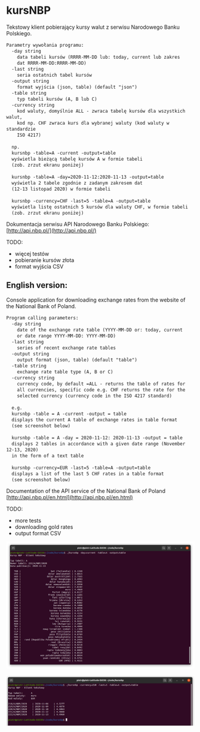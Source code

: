 # kursNBP
Tekstowy klient pobierający kursy walut z serwisu Narodowego Banku Polskiego.

    Parametry wywołania programu:
      -day string
        data tabeli kursów (RRRR-MM-DD lub: today, current lub zakres 
        dat RRRR-MM-DD:RRRR-MM-DD)
      -last string
        seria ostatnich tabel kursów
      -output string
        format wyjścia (json, table) (default "json")
      -table string
        typ tabeli kursów (A, B lub C)
      -currency string
        kod waluty, domyślnie ALL - zwraca tabelę kursów dla wszystkich walut, 
        kod np. CHF zwraca kurs dla wybranej waluty (kod waluty w standardzie 
        ISO 4217)

      np. 
      kursnbp -table=A -current -output=table
      wyświetla bieżącą tabelę kursów A w formie tabeli 
      (zob. zrzut ekranu poniżej)

      kursnbp -table=A -day=2020-11-12:2020-11-13 -output=table
      wyświetla 2 tabele zgodnie z zadanym zakresem dat 
      (12-13 listopad 2020) w formie tabeli

      kursnbp -currency=CHF -last=5 -table=A -output=table
      wyświetla listę ostatnich 5 kursów dla waluty CHF, w formie tabeli
      (zob. zrzut ekranu poniżej)

Dokumentacja serwisu API Narodowego Banku Polskiego: [http://api.nbp.pl/](http://api.nbp.pl/)

TODO:
  - więcej testów
  - pobieranie kursów złota
  - format wyjścia CSV


## English version:

Console application for downloading exchange rates from the website of the National Bank of Poland.

    Program calling parameters:
      -day string
        date of the exchange rate table (YYYY-MM-DD or: today, current 
        or date range YYYY-MM-DD: YYYY-MM-DD)
      -last string
        series of recent exchange rate tables
      -output string
        output format (json, table) (default "table")
      -table string
        exchange rate table type (A, B or C)
      -currency string
        currency code, by default =ALL - returns the table of rates for 
        all currencies, specific code e.g. CHF returns the rate for the 
        selected currency (currency code in the ISO 4217 standard)

      e.g.
      kursnbp -table = A -current -output = table
      displays the current A table of exchange rates in table format 
      (see screenshot below)

      kursnbp -table = A -day = 2020-11-12: 2020-11-13 -output = table
      displays 2 tables in accordance with a given date range (November 12-13, 2020) 
      in the form of a text table

      kursnbp -currency=EUR -last=5 -table=A -output=table
      displays a list of the last 5 CHF rates in a table format
      (see screenshot below)

Documentation of the API service of the National Bank of Poland
[http://api.nbp.pl/en.html](http://api.nbp.pl/en.html)


TODO:

  - more tests
  - downloading gold rates
  - output format CSV


![Screen](/doc/kursnbp.png)

![Screen](/doc/kursnbp2.png)